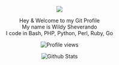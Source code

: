 <div id="stats" align="center">

<img src="https://readme-typing-svg.herokuapp.com/?color=%2336BCF7&center=true&vCenter=true&lines=Hello,%20Welcome%20in%20my%20Git%20Profile">

Hey & Welcome to my Git Profile<br>
My name is Wildy Sheverando<br>
I code in Bash, PHP, Python, Perl, Ruby, Go<br>

![Profile views](https://visitor-badge.glitch.me/badge?page_id=kuydev)
  
![Github Stats](https://github-readme-stats.vercel.app/api?username=kuydev&theme=blue-green&show_icons=true)

</div>
